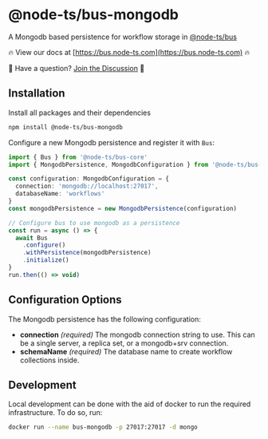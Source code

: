 # @node-ts/bus-mongodb

A Mongodb based persistence for workflow storage in [@node-ts/bus](https://bus.node-ts.com)

🔥 View our docs at [https://bus.node-ts.com](https://bus.node-ts.com) 🔥

🤔 Have a question? [Join the Discussion](https://github.com/node-ts/bus/discussions) 🤔

## Installation

Install all packages and their dependencies

```bash
npm install @node-ts/bus-mongodb
```

Configure a new Mongodb persistence and register it with `Bus`:

```typescript
import { Bus } from '@node-ts/bus-core'
import { MongodbPersistence, MongodbConfiguration } from '@node-ts/bus-mongodb'

const configuration: MongodbConfiguration = {
  connection: 'mongodb://localhost:27017',
  databaseName: 'workflows'
}
const mongodbPersistence = new MongodbPersistence(configuration)

// Configure bus to use mongodb as a persistence
const run = async () => {
  await Bus
    .configure()
    .withPersistence(mongodbPersistence)
    .initialize()
}
run.then(() => void)
```

## Configuration Options

The Mongodb persistence has the following configuration:

*  **connection** *(required)* The mongodb connection string to use. This can be a single server, a replica set, or a mongodb+srv connection.
*  **schemaName** *(required)* The database name to create workflow collections inside. 

## Development

Local development can be done with the aid of docker to run the required infrastructure. To do so, run:

```bash
docker run --name bus-mongodb -p 27017:27017 -d mongo
```
